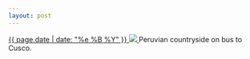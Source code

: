 ```yaml
---
layout: post
---
```


<p>
  <a href="/172">
    <time>{{ page.date | date: "%e %B %Y" }}</time>
    <img src="{{ site.assets_url }}/172.jpg">
  </a>
  Peruvian countryside on bus to Cusco.
</p>
